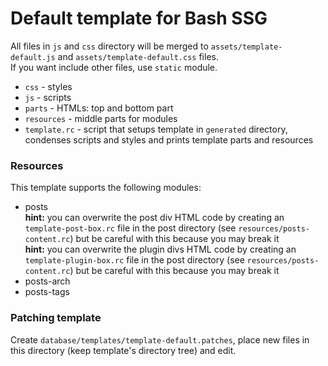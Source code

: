# Default template for Bash SSG
All files in `js` and `css` directory will be merged to `assets/template-default.js` and `assets/template-default.css` files.  
If you want include other files, use `static` module.

* `css` - styles
* `js` - scripts
* `parts` - HTMLs: top and bottom part
* `resources` - middle parts for modules
* `template.rc` - script that setups template in `generated` directory, condenses scripts and styles and prints template parts and resources

### Resources
This template supports the following modules:
* posts  
	**hint:** you can overwrite the post div HTML code by creating an `template-post-box.rc` file in the post directory (see `resources/posts-content.rc`) but be careful with this because you may break it  
	**hint:** you can overwrite the plugin divs HTML code by creating an `template-plugin-box.rc` file in the post directory (see `resources/posts-content.rc`) but be careful with this because you may break it
* posts-arch
* posts-tags

### Patching template
Create `database/templates/template-default.patches`, place new files in this directory (keep template's directory tree) and edit.
